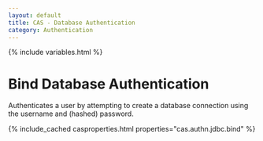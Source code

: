 ```yaml
---
layout: default
title: CAS - Database Authentication
category: Authentication
---
```

{% include variables.html %}

# Bind Database Authentication

Authenticates a user by attempting to create a database connection using the username and (hashed) password.

{% include_cached casproperties.html properties="cas.authn.jdbc.bind" %}
